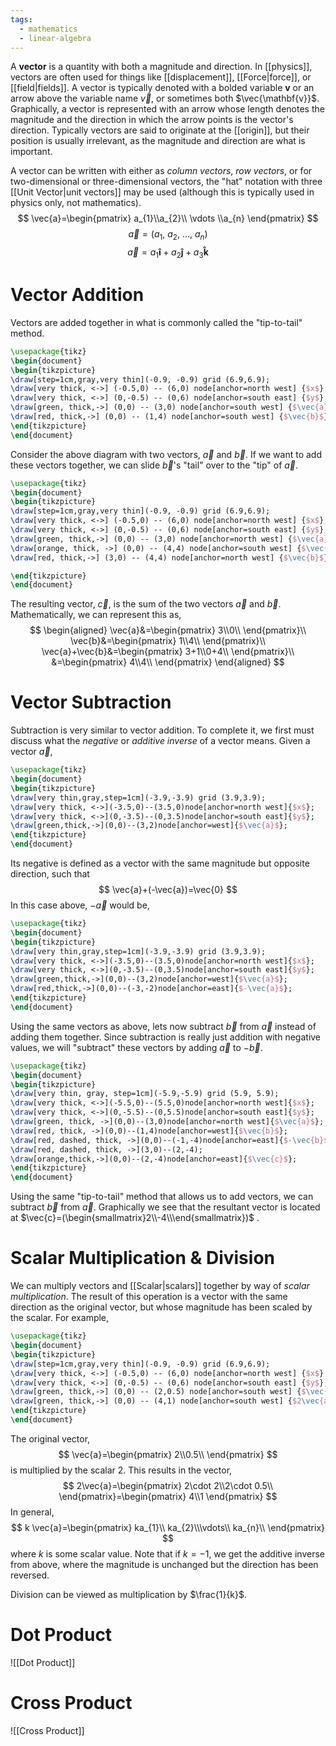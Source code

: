 ```yaml
---
tags:
  - mathematics
  - linear-algebra
---
```

A **vector** is a quantity with both a magnitude and direction. In [[physics]], vectors are often used for things like [[displacement]], [[Force|force]], or [[field|fields]]. A vector is typically denoted with a bolded variable $\mathbf{v}$ or an arrow above the variable name $\vec{v}$, or sometimes both $\vec{\mathbf{v}}$. Graphically, a vector is represented with an arrow whose length denotes the magnitude and the direction in which the arrow points is the vector's direction. Typically vectors are said to originate at the [[origin]], but their position is usually irrelevant, as the magnitude and direction are what is important.

A vector can be written with either as *column vectors*, *row vectors*, or for two-dimensional or three-dimensional vectors, the "hat" notation with three [[Unit Vector|unit vectors]] may be used (although this is typically used in physics only, not mathematics). 
$$
\vec{a}=\begin{pmatrix}
a_{1}\\a_{2}\\ \vdots \\a_{n}
\end{pmatrix}
$$
$$
\vec{a}=\left(a_{1},\ a_{2},\ \dots,\ a_{n}\right)
$$
$$
\vec{a}=a_{1}\mathbf{\hat{i}}+a_{2}\mathbf{\hat{j}}+a_{3}\mathbf{\hat{k}}
$$

# Vector Addition

Vectors are added together in what is commonly called the "tip-to-tail" method.

```tikz
\usepackage{tikz}
\begin{document}
\begin{tikzpicture}
\draw[step=1cm,gray,very thin](-0.9, -0.9) grid (6.9,6.9);
\draw[very thick, <->] (-0.5,0) -- (6,0) node[anchor=north west] {$x$};
\draw[very thick, <->] (0,-0.5) -- (0,6) node[anchor=south east] {$y$};
\draw[green, thick,->] (0,0) -- (3,0) node[anchor=south west] {$\vec{a}$};
\draw[red, thick,->] (0,0) -- (1,4) node[anchor=south west] {$\vec{b}$};
\end{tikzpicture}
\end{document}
```
Consider the above diagram with two vectors, $\vec{a}$ and $\vec{b}$. If we want to add these vectors together, we can slide $\vec{b}$'s "tail" over to the "tip" of $\vec{a}$. 
```tikz
\usepackage{tikz}
\begin{document}
\begin{tikzpicture}
\draw[step=1cm,gray,very thin](-0.9, -0.9) grid (6.9,6.9);
\draw[very thick, <->] (-0.5,0) -- (6,0) node[anchor=north west] {$x$};
\draw[very thick, <->] (0,-0.5) -- (0,6) node[anchor=south east] {$y$};
\draw[green, thick,->] (0,0) -- (3,0) node[anchor=north west] {$\vec{a}$};
\draw[orange, thick, ->] (0,0) -- (4,4) node[anchor=south west] {$\vec{c}$};
\draw[red, thick,->] (3,0) -- (4,4) node[anchor=north west] {$\vec{b}$};

\end{tikzpicture}
\end{document}
```
The resulting vector, $\vec{c}$, is the sum of the two vectors $\vec{a}$ and $\vec{b}$. Mathematically, we can represent this as,
$$
\begin{aligned}
\vec{a}&=\begin{pmatrix}
3\\0\\
\end{pmatrix}\\
\vec{b}&=\begin{pmatrix}
1\\4\\
\end{pmatrix}\\
\vec{a}+\vec{b}&=\begin{pmatrix}
3+1\\0+4\\
\end{pmatrix}\\
&=\begin{pmatrix}
4\\4\\
\end{pmatrix}
\end{aligned}
$$
# Vector Subtraction

Subtraction is very similar to vector addition. To complete it, we first must discuss what the *negative* or *additive inverse* of a vector means. Given a vector $\vec{a}$,
```tikz
\usepackage{tikz}
\begin{document}
\begin{tikzpicture}
\draw[very thin,gray,step=1cm](-3.9,-3.9) grid (3.9,3.9);
\draw[very thick, <->](-3.5,0)--(3.5,0)node[anchor=north west]{$x$};
\draw[very thick, <->](0,-3.5)--(0,3.5)node[anchor=south east]{$y$};
\draw[green,thick,->](0,0)--(3,2)node[anchor=west]{$\vec{a}$};
\end{tikzpicture}
\end{document}
```
Its negative is defined as a vector with the same magnitude but opposite direction, such that
$$
\vec{a}+(-\vec{a})=\vec{0}
$$
In this case above, $-\vec{a}$ would be,
```tikz
\usepackage{tikz}
\begin{document}
\begin{tikzpicture}
\draw[very thin,gray,step=1cm](-3.9,-3.9) grid (3.9,3.9);
\draw[very thick, <->](-3.5,0)--(3.5,0)node[anchor=north west]{$x$};
\draw[very thick, <->](0,-3.5)--(0,3.5)node[anchor=south east]{$y$};
\draw[green,thick,->](0,0)--(3,2)node[anchor=west]{$\vec{a}$};
\draw[red,thick,->](0,0)--(-3,-2)node[anchor=east]{$-\vec{a}$};
\end{tikzpicture}
\end{document}
```
Using the same vectors as above, lets now subtract $\vec{b}$ from $\vec{a}$ instead of adding them together. Since subtraction is really just addition with negative values, we will "subtract" these vectors by adding $\vec{a}$ to $-\vec{b}$.

```tikz
\usepackage{tikz}
\begin{document}
\begin{tikzpicture}
\draw[very thin, gray, step=1cm](-5.9,-5.9) grid (5.9, 5.9);
\draw[very thick, <->](-5.5,0)--(5.5,0)node[anchor=north west]{$x$};
\draw[very thick, <->](0,-5.5)--(0,5.5)node[anchor=south east]{$y$};
\draw[green, thick, ->](0,0)--(3,0)node[anchor=north west]{$\vec{a}$};
\draw[red, thick, ->](0,0)--(1,4)node[anchor=west]{$\vec{b}$};
\draw[red, dashed, thick, ->](0,0)--(-1,-4)node[anchor=east]{$-\vec{b}$};
\draw[red, dashed, thick, ->](3,0)--(2,-4);
\draw[orange,thick,->](0,0)--(2,-4)node[anchor=east]{$\vec{c}$};
\end{tikzpicture}
\end{document}
```
  Using the same "tip-to-tail" method that allows us to add vectors, we can subtract $\vec{b}$ from $\vec{a}$. Graphically we see that the resultant vector is located at $\vec{c}=(\begin{smallmatrix}2\\-4\\\end{smallmatrix})$ .

# Scalar Multiplication & Division

We can multiply vectors and [[Scalar|scalars]] together by way of *scalar multiplication*. The result of this operation is a vector with the same direction as the original vector, but whose magnitude has been scaled by the scalar. For example,
```tikz
\usepackage{tikz}
\begin{document}
\begin{tikzpicture}
\draw[step=1cm,gray,very thin](-0.9, -0.9) grid (6.9,6.9);
\draw[very thick, <->] (-0.5,0) -- (6,0) node[anchor=north west] {$x$};
\draw[very thick, <->] (0,-0.5) -- (0,6) node[anchor=south east] {$y$};
\draw[green, thick,->] (0,0) -- (2,0.5) node[anchor=south west] {$\vec{a}$};
\draw[green, thick,->] (0,0) -- (4,1) node[anchor=south west] {$2\vec{a}$};
\end{tikzpicture}
\end{document}
```
The original vector, 
$$
\vec{a}=\begin{pmatrix}
2\\0.5\\
\end{pmatrix}
$$
is multiplied by the scalar $2$. This results in the vector,
$$
2\vec{a}=\begin{pmatrix}
2\cdot 2\\2\cdot 0.5\\
\end{pmatrix}=\begin{pmatrix}
4\\1
\end{pmatrix}
$$
In general,
$$
k \vec{a}=\begin{pmatrix}
ka_{1}\\ ka_{2}\\\vdots\\ ka_{n}\\
\end{pmatrix}
$$
where $k$ is some scalar value. Note that if $k=-1$, we get the additive inverse from above, where the magnitude is unchanged but the direction has been reversed.

Division can be viewed as multiplication by $\frac{1}{k}$. 

# Dot Product
![[Dot Product]]

# Cross Product

![[Cross Product]]
